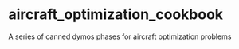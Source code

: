 # aircraft_optimization_cookbook
A series of canned dymos phases for aircraft optimization problems
